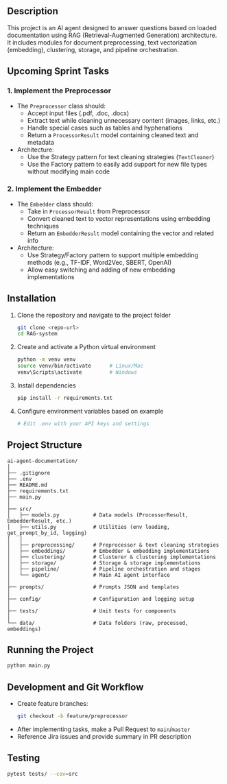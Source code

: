 ## Description
This project is an AI agent designed to answer questions based on loaded documentation using RAG (Retrieval-Augmented Generation) architecture.  
It includes modules for document preprocessing, text vectorization (embedding), clustering, storage, and pipeline orchestration.

## Upcoming Sprint Tasks

### 1. Implement the Preprocessor
- The `Preprocessor` class should:
  - Accept input files (.pdf, .doc, .docx)
  - Extract text while cleaning unnecessary content (images, links, etc.)
  - Handle special cases such as tables and hyphenations
  - Return a `ProcessorResult` model containing cleaned text and metadata
- Architecture:
  - Use the Strategy pattern for text cleaning strategies (`TextCleaner`)
  - Use the Factory pattern to easily add support for new file types without modifying main code

### 2. Implement the Embedder
- The `Embedder` class should:
  - Take in `ProcessorResult` from Preprocessor
  - Convert cleaned text to vector representations using embedding techniques
  - Return an `EmbedderResult` model containing the vector and related info
- Architecture:
  - Use Strategy/Factory pattern to support multiple embedding methods (e.g., TF-IDF, Word2Vec, SBERT, OpenAI)
  - Allow easy switching and adding of new embedding implementations

## Installation

1. Clone the repository and navigate to the project folder  
   ```bash
   git clone <repo-url>
   cd RAG-system
   ```

2. Create and activate a Python virtual environment  
   ```bash
   python -m venv venv
   source venv/bin/activate      # Linux/Mac
   venv\Scripts\activate         # Windows
   ```

3. Install dependencies  
   ```bash
   pip install -r requirements.txt
   ```

4. Configure environment variables based on example  
   ```bash   
   # Edit .env with your API keys and settings
   ```

## Project Structure

```
ai-agent-documentation/
│
├── .gitignore
├── .env
├── README.md
├── requirements.txt
├── main.py
│
├── src/
│   ├── models.py           # Data models (ProcessorResult, EmbedderResult, etc.)
│   ├── utils.py            # Utilities (env loading, get_prompt_by_id, logging)
│   │
│   ├── preprocessing/      # Preprocessor & text cleaning strategies
│   ├── embeddings/         # Embedder & embedding implementations
│   ├── clustering/         # Clusterer & clustering implementations
│   ├── storage/            # Storage & storage implementations
│   ├── pipeline/           # Pipeline orchestration and stages
│   └── agent/              # Main AI agent interface
│
├── prompts/                # Prompts JSON and templates
│
├── config/                 # Configuration and logging setup
│
├── tests/                  # Unit tests for components
│
└── data/                   # Data folders (raw, processed, embeddings)
```

## Running the Project

```bash
python main.py
```

## Development and Git Workflow

- Create feature branches:
  ```bash
  git checkout -b feature/preprocessor
  ```
- After implementing tasks, make a Pull Request to `main`/`master`
- Reference Jira issues and provide summary in PR description

## Testing

```bash
pytest tests/ --cov=src
```
